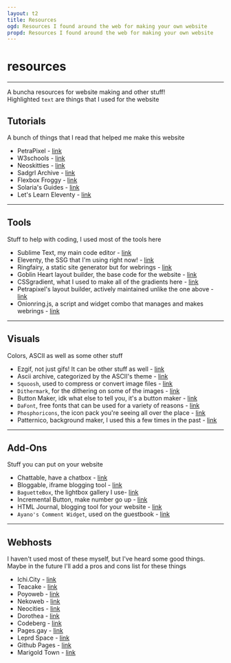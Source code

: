 ```yaml
---
layout: t2
title: Resources
ogd: Resources I found around the web for making your own website
propd: Resources I found around the web for making your own website
---
```

# resources
---
A buncha resources for website making and other stuff! 
<br>Highlighted `text` are things that I used for the website

## Tutorials <i class="ph ph-notepad"></i>
A bunch of things that I read that helped me make this website

- PetraPixel - [link <i class="ph ph-link"></i>](https://petrapixel.neocities.org/)
- W3schools - [link <i class="ph ph-link"></i>](https://www.w3schools.com/)
- Neoskitties - [link <i class="ph ph-link"></i>](https://neoskitties.org/)
- Sadgrl Archive - [link <i class="ph ph-link"></i>](https://goblin-heart.net/sadgrl/)
- Flexbox Froggy - [link <i class="ph ph-link"></i>](https://flexboxfroggy.com/)
- Solaria's Guides - [link <i class="ph ph-link"></i>](https://solaria.neocities.org/guides)
- Let's Learn Eleventy - [link <i class="ph ph-link"></i>](https://dev.to/psypher1/series/18202)

---

## Tools <i class="ph ph-pencil-ruler"></i>
Stuff to help with coding, I used most of the tools here

- Sublime Text, my main code editor - [link <i class="ph ph-link"></i>](https://www.sublimetext.com/)
- Eleventy, the SSG that I'm using right now! - [link <i class="ph ph-link"></i>](https://www.11ty.dev/)
- Ringfairy, a static site generator but for webrings - [link <i class="ph ph-link"></i>](https://github.com/k3rs3d/ringfairy/)
- Goblin Heart layout builder, the base code for the website - [link <i class="ph ph-link"></i>](https://goblin-heart.net/sadgrl/projects/layout-builder/)
- CSSgradient, what I used to make all of the gradients here - [link <i class="ph ph-link"></i>](https://cssgradient.io)
- Petrapixel's layout builder, actively maintained unlike the one above - [link <i class="ph ph-link"></i>](https://petrapixel.neocities.org/coding/layout-generator)
- Onionring.js, a script and widget combo that manages and makes webrings - [link <i class="ph ph-link"></i>](https://garlic.garden/onionring/)

---

## Visuals <i class="ph ph-image"></i>
Colors, ASCII as well as some other stuff

- Ezgif, not just gifs! It can be other stuff as well - [link <i class="ph ph-link"></i>](https://ezgif.com/)
- Ascii archive, categorized by the ASCII's theme - [link <i class="ph ph-link"></i>](https://www.asciiart.eu/)
- `Squoosh`, used to compress or convert image files - [link <i class="ph ph-link"></i>](https://squoosh.app)
- `Dithermark`, for the dithering on some of the images - [link <i class="ph ph-link"></i>](https://app.dithermark.com/)
- Button Maker, idk what else to tell you, it's a button maker - [link <i class="ph ph-link"></i>](https://hekate2.github.io/buttonmaker/)
- `DaFont`, free fonts that can be used for a variety of reasons - [link <i class="ph ph-link"></i>](https://www.dafont.com/)
- `Phosphoricons`, the icon pack you're seeing all over the place - [link <i class="ph ph-link"></i>](https://phosphoricons.com/)
- Patternico, background maker, I used this a few times in the past - [link <i class="ph ph-link"></i>](https://patternico.com/)

---

## Add-Ons <i class="ph ph-folder-plus"></i>
Stuff you can put on your website

- Chattable, have a chatbox - [link <i class="ph ph-link"></i>](https://iframe.chat/)
- Bloggable, iframe blogging tool - [link <i class="ph ph-link"></i>](https://iframe.chat/)
- `BaguetteBox`, the lightbox gallery I use- [link <i class="ph ph-link"></i>](https://github.com/feimosi/baguetteBox.js/)
- Incremental Button, make number go up - [link <i class="ph ph-link"></i>](https://incr.easrng.net/)
- HTML Journal, blogging tool for your website - [link <i class="ph ph-link"></i>](https://journal.miso.town/)
- `Ayano's Comment Widget`, used on the guestbook - [link <i class="ph ph-link"></i>](https://virtualobserver.moe/ayano/comment-widget)

---

## Webhosts <i class="ph ph-browsers"></i>
I haven't used most of these myself, but I've heard some good things. Maybe in the future I'll add a pros and cons list for these things

- Ichi.City - [link <i class="ph ph-link"></i>](https://ichi.city/)
- Teacake - [link <i class="ph ph-link"></i>](https://teacake.org/)
- Poyoweb - [link <i class="ph ph-link"></i>](https://poyoweb.poyo.study/)
- Nekoweb - [link <i class="ph ph-link"></i>](https://nekoweb.org/)
- Neocities - [link <i class="ph ph-link"></i>](https://neocities.org/)
- Dorothea - [link <i class="ph ph-link"></i>](https://dorothea.us/)
- Codeberg - [link <i class="ph ph-link"></i>](https://docs.codeberg.org/codeberg-pages/)
- Pages.gay - [link <i class="ph ph-link"></i>](https://pages.gay/)
- Leprd Space - [link <i class="ph ph-link"></i>](https://leprd.space/)
- Github Pages - [link <i class="ph ph-link"></i>](https://pages.github.com/)
- Marigold Town - [link <i class="ph ph-link"></i>](https://marigold.town/)